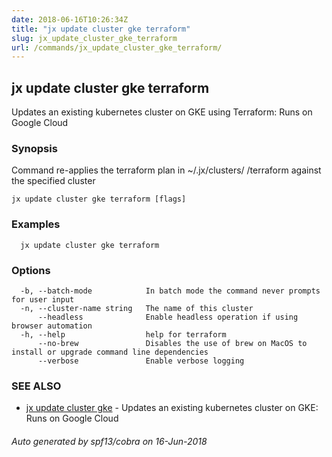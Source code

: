 ```yaml
---
date: 2018-06-16T10:26:34Z
title: "jx update cluster gke terraform"
slug: jx_update_cluster_gke_terraform
url: /commands/jx_update_cluster_gke_terraform/
---
```

## jx update cluster gke terraform

Updates an existing kubernetes cluster on GKE using Terraform: Runs on Google Cloud

### Synopsis

Command re-applies the terraform plan in ~/.jx/clusters/ <cluster>/terraform against the specified cluster

```
jx update cluster gke terraform [flags]
```

### Examples

```
  jx update cluster gke terraform
```

### Options

```
  -b, --batch-mode            In batch mode the command never prompts for user input
  -n, --cluster-name string   The name of this cluster
      --headless              Enable headless operation if using browser automation
  -h, --help                  help for terraform
      --no-brew               Disables the use of brew on MacOS to install or upgrade command line dependencies
      --verbose               Enable verbose logging
```

### SEE ALSO

* [jx update cluster gke](/commands/jx_update_cluster_gke/)	 - Updates an existing kubernetes cluster on GKE: Runs on Google Cloud

###### Auto generated by spf13/cobra on 16-Jun-2018
